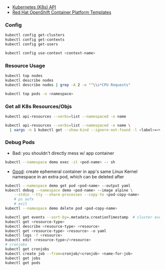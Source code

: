 - [Kubernetes (K8s) API](https://kubernetes.io/docs/reference/kubernetes-api/)
- [Red Hat OpenShift Container Platform Templates](https://docs.openshift.com/container-platform/3.11/dev_guide/templates.html#dev-guide-templates)

### Config
```bash
kubectl config get-clusters
kubectl config get-contexts
kubectl config get-users

kubectl config use-context <context-name>
```

### Resource Usage
```bash
kubectl top nodes
kubectl describe nodes
kubectl describe nodes | grep -A 2 -e "^\\s*CPU Requests"

kubectl top pods -n <namespace>
```

### Get all K8s Resources/Objs
```bash
kubectl api-resources --verbs=list --namespaced -o name

kubectl api-resources --verbs=list --namespaced -o name \
  | xargs -n 1 kubectl get --show-kind --ignore-not-found -l <label>=<value> -n <namespace>
```

### Debug Pods
- Bad: you shouldn't directly mess w/ app container
```bash
kubectl --namespace demo exec -it <pod-name> -- sh
```

- [Good](https://en.wikipedia.org/wiki/Linux_namespaces): create ephemeral container in app's same Linux Kernel namespace in an extra pod, which can be deleted after
```bash
kubectl --namespace demo get pod <pod-name> --output yaml
kubectl debug --namespace demo <pod-name> --image alpine \
    --stdin --tty --share-processes --copy-to <pod-copy-name>
    # ps aufx
    # exit
kubectl --namespace demo delete pod <pod-copy-name>
```

```bash
kubectl get events --sort-by=.metadata.creationTimestamp  # cluster events
kubectl get <resource-type>
kubectl describe <resource-type> <resource>
kubectl get <resource-type> <resource> -o yaml
kubectl logs -f <resource>
kubectl edit <resource-type>/<resource>
# cronjobs
kubectl get cronjobs
kubectl create job --from=cronjob/<cronjob> <name-for-job>
kubectl get jobs
kubectl get pods
```
